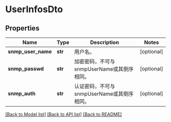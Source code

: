 # UserInfosDto

## Properties
Name | Type | Description | Notes
------------ | ------------- | ------------- | -------------
**snmp_user_name** | **str** | 用户名。 | [optional] 
**snmp_passwd** | **str** | 加密密码，不可与snmpUserName或其倒序相同。 | [optional] 
**snmp_auth** | **str** | 认证密码，不可与snmpUserName或其倒序相同。 | [optional] 

[[Back to Model list]](../README.md#documentation-for-models) [[Back to API list]](../README.md#documentation-for-api-endpoints) [[Back to README]](../README.md)


